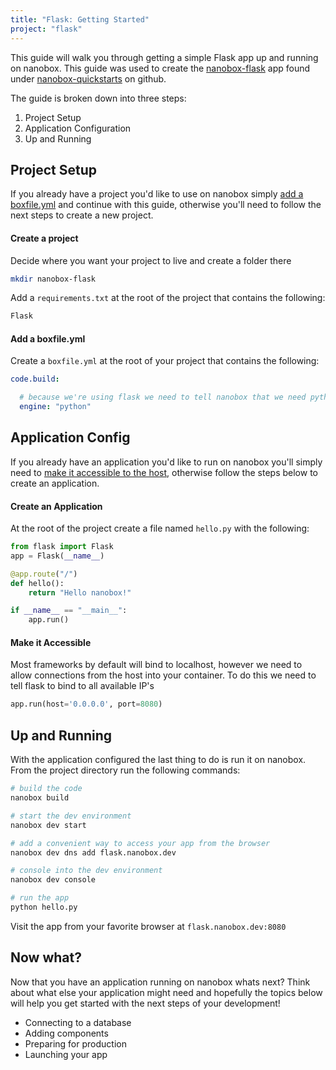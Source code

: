 ```yaml
---
title: "Flask: Getting Started"
project: "flask"
---
```


This guide will walk you through getting a simple Flask app up and running on nanobox. This guide was used to create the [nanobox-flask](https://github.com/nanobox-quickstarts/nanobox-flask) app found under [nanobox-quickstarts](https://github.com/nanobox-quickstarts) on github.

The guide is broken down into three steps:

1. Project Setup
2. Application Configuration
3. Up and Running

## Project Setup
If you already have a project you'd like to use on nanobox simply [add a boxfile.yml](#add-a-boxfile-yml) and continue with this guide, otherwise you'll need to follow the next steps to create a new project.

#### Create a project
Decide where you want your project to live and create a folder there

```bash
mkdir nanobox-flask
```

Add a `requirements.txt` at the root of the project that contains the following:

```python
Flask
```

#### Add a boxfile.yml
Create a `boxfile.yml` at the root of your project that contains the following:

```yaml
code.build:

  # because we're using flask we need to tell nanobox that we need python in our container
  engine: "python"
```

## Application Config
If you already have an application you'd like to run on nanobox you'll simply need to [make it accessible to the host](#make-it-accessible), otherwise follow the steps below to create an application.

#### Create an Application
At the root of the project create a file named `hello.py` with the following:

```python
from flask import Flask
app = Flask(__name__)

@app.route("/")
def hello():
    return "Hello nanobox!"

if __name__ == "__main__":
    app.run()
```

#### Make it Accessible
Most frameworks by default will bind to localhost, however we need to allow connections from the host into your container. To do this we need to tell flask to bind to all available IP's

```python
app.run(host='0.0.0.0', port=8080)
```

## Up and Running
With the application configured the last thing to do is run it on nanobox. From the project directory run the following commands:

```bash
# build the code
nanobox build

# start the dev environment
nanobox dev start

# add a convenient way to access your app from the browser
nanobox dev dns add flask.nanobox.dev

# console into the dev environment
nanobox dev console

# run the app
python hello.py
```

Visit the app from your favorite browser at `flask.nanobox.dev:8080`

## Now what?
Now that you have an application running on nanobox whats next? Think about what else your application might need and hopefully the topics below will help you get started with the next steps of your development!

* Connecting to a database
* Adding components
* Preparing for production
* Launching your app
